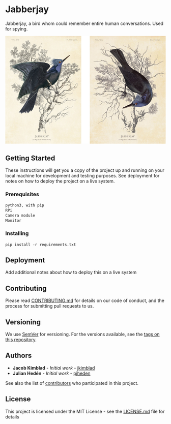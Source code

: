 # Jabberjay

Jabberjay, a bird whom could remember entire human conversations. Used for spying.

![Jabberjays](./jabberjays.jpg)

## Getting Started

These instructions will get you a copy of the project up and running on your local machine for development and testing purposes. See deployment for notes on how to deploy the project on a live system.

### Prerequisites

```
python3, with pip
RPi
Camera module
Monitor
```

### Installing

```
pip install -r requirements.txt
```

## Deployment

Add additional notes about how to deploy this on a live system

## Contributing

Please read [CONTRIBUTING.md](https://gist.github.com/PurpleBooth/b24679402957c63ec426) for details on our code of conduct, and the process for submitting pull requests to us.

## Versioning

We use [SemVer](http://semver.org/) for versioning. For the versions available, see the [tags on this repository]( https://github.com/jkimblad/jabberjay/tags). 

## Authors

* **Jacob Kimblad** - *Initial work* - [jkimblad](https://github.com/jkimblad)
* **Julian Hedén** - *Initial work* - [pjheden](https://github.com/pjheden)

See also the list of [contributors](https://github.com/jkimblad/jabberjay/contributors) who participated in this project.

## License

This project is licensed under the MIT License - see the [LICENSE.md](LICENSE.md) file for details
